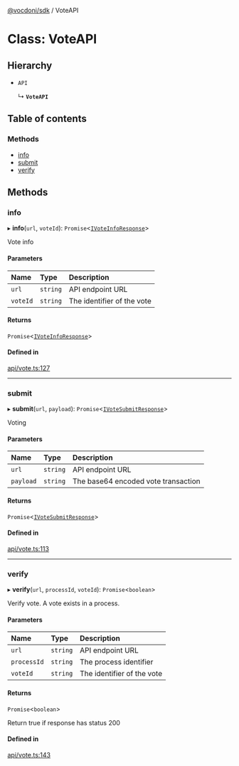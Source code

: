 [@vocdoni/sdk](/sdk) / VoteAPI

# Class: VoteAPI

## Hierarchy

- `API`

  ↳ **`VoteAPI`**

## Table of contents

### Methods

- [info](VoteAPI#info)
- [submit](VoteAPI#submit)
- [verify](VoteAPI#verify)

## Methods

### info

▸ **info**(`url`, `voteId`): `Promise`\<[`IVoteInfoResponse`](../interfaces/IVoteInfoResponse)\>

Vote info

#### Parameters

| Name | Type | Description |
| :------ | :------ | :------ |
| `url` | `string` | API endpoint URL |
| `voteId` | `string` | The identifier of the vote |

#### Returns

`Promise`\<[`IVoteInfoResponse`](../interfaces/IVoteInfoResponse)\>

#### Defined in

[api/vote.ts:127](https://github.com/vocdoni/vocdoni-sdk/blob/ee6390524b82e6ef535da03c0e3bb826e450e622/src/api/vote.ts#L127)

___

### submit

▸ **submit**(`url`, `payload`): `Promise`\<[`IVoteSubmitResponse`](../interfaces/IVoteSubmitResponse)\>

Voting

#### Parameters

| Name | Type | Description |
| :------ | :------ | :------ |
| `url` | `string` | API endpoint URL |
| `payload` | `string` | The base64 encoded vote transaction |

#### Returns

`Promise`\<[`IVoteSubmitResponse`](../interfaces/IVoteSubmitResponse)\>

#### Defined in

[api/vote.ts:113](https://github.com/vocdoni/vocdoni-sdk/blob/ee6390524b82e6ef535da03c0e3bb826e450e622/src/api/vote.ts#L113)

___

### verify

▸ **verify**(`url`, `processId`, `voteId`): `Promise`\<`boolean`\>

Verify vote. A vote exists in a process.

#### Parameters

| Name | Type | Description |
| :------ | :------ | :------ |
| `url` | `string` | API endpoint URL |
| `processId` | `string` | The process identifier |
| `voteId` | `string` | The identifier of the vote |

#### Returns

`Promise`\<`boolean`\>

Return true if response has status 200

#### Defined in

[api/vote.ts:143](https://github.com/vocdoni/vocdoni-sdk/blob/ee6390524b82e6ef535da03c0e3bb826e450e622/src/api/vote.ts#L143)

